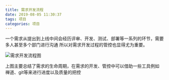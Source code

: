 ```yaml
---
title: 需求开发流程
date: 2019-08-05 11:30:37
tags: 项目
categories: 项目
---
```


一个需求从提出到上线中间会经历评审、开发、测试、部署等一系列的环节，需要多人甚至多个部门进行沟通
所以对需求开发过程的管控也显得尤为重要。

![需求开发流程图](https://dashuaishuaishuai.github.io/image/%E8%BF%AD%E4%BB%A3.png)

上图主要总结了需求的生命周期，在需求的开发、管控中可以借助一些工具例如 禅道、git等来进行进度以及质量的把控

